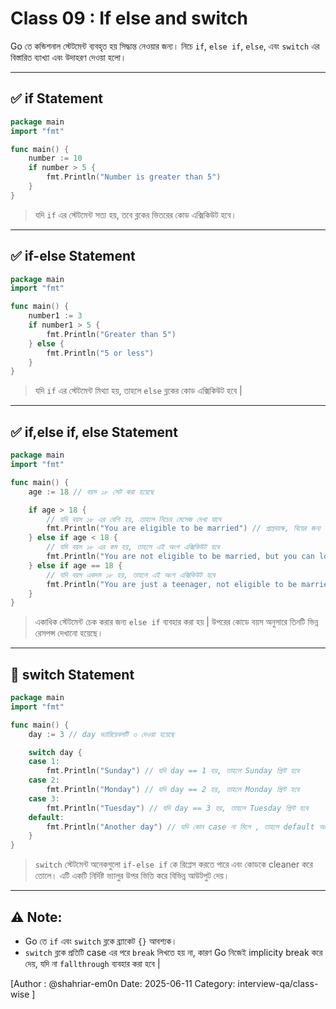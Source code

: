  # Class 09 : If else and switch

Go তে কন্ডিশনাল স্টেটমেন্ট ব্যবহৃত হয় সিদ্ধান্ত নেওয়ার জন্য। নিচে `if`, `else if`, `else`, এবং `switch` এর বিস্তারিত ব্যাখ্যা এবং উদাহরণ দেওয়া হলো।

---

## ✅ if Statement

```go
package main
import "fmt"

func main() {
    number := 10
    if number > 5 {
        fmt.Println("Number is greater than 5")
    }
}
```

>যদি `if` এর স্টেটমেন্ট সত্য হয়, তবে ব্লকের ভিতরের কোড এক্সিকিউট হবে।

---

## ✅ if-else Statement

```go
package main
import "fmt"

func main() {
    number1 := 3
    if number1 > 5 {
        fmt.Println("Greater than 5")
    } else {
        fmt.Println("5 or less")
    }
}
```

>যদি `if` এর স্টেটমেন্ট মিথ্যা হয়, তাহলে `else` ব্লকের কোড এক্সিকিউট হবে |

---

## ✅ if,else if, else Statement

```go
package main
import "fmt"

func main() {
    age := 18 // বয়স ১৮ সেট করা হয়েছে

    if age > 18 {
        // যদি বয়স ১৮ এর বেশি হয়, তাহলে নিচের মেসেজ দেখা যাবে
        fmt.Println("You are eligible to be married") // প্রাপ্তবয়স্ক, বিয়ের জন্য উপযুক্ত
    } else if age < 18 {
        // যদি বয়স ১৮ এর কম হয়, তাহলে এই অংশ এক্সিকিউট হবে 
        fmt.Println("You are not eligible to be married, but you can love someone") // নাবালক, প্রেম করা যেতে পারে
    } else if age == 18 {
        // যদি বয়স একদম ১৮ হয়, তাহলে এই অংশ এক্সিকিউট হবে
        fmt.Println("You are just a teenager, not eligible to be married") // টিনএজার, বিয়ের জন্য ঠিক উপযুক্ত না
    }
}

```

>একাধিক স্টেটমেন্ট চেক করার জন্য `else if` ব্যবহার করা হয় | উপরের কোডে বয়স অনুসারে তিনটি ভিন্ন রেসপন্স দেখানো হয়েছে।

---

## 🔁 switch Statement

```go
package main
import "fmt"

func main() {
    day := 3 // day ভ্যারিয়েবলটি ৩ দেওয়া হয়েছে

    switch day {
    case 1:
        fmt.Println("Sunday") // যদি day == 1 হয়, তাহলে Sunday প্রিন্ট হবে
    case 2:
        fmt.Println("Monday") // যদি day == 2 হয়, তাহলে Monday প্রিন্ট হবে
    case 3:
        fmt.Println("Tuesday") // যদি day == 3 হয়, তাহলে Tuesday প্রিন্ট হবে
    default:
        fmt.Println("Another day") // যদি কোন case না মিলে , তাহলে default অংশে চলে যাবে 
    }
}
```

>`switch` স্টেটমেন্ট অনেকগুলো `if-else if` কে রিপ্লেস করতে পারে এবং কোডকে cleaner করে তোলে। এটি একটি নির্দিষ্ট ভ্যালুর উপর ভিত্তি করে বিভিন্ন আউটপুট দেয়।

---

## ⚠️ Note:
- Go তে `if` এবং `switch` ব্লকে ব্র্যাকেট `{}` আবশ্যক।
- `switch` ব্লকে প্রতিটি case এর পরে `break` লিখতে হয় না, কারণ Go নিজেই implicity break করে দেয়, যদি না `fallthrough` ব্যবহার করা হবে |

[Author : @shahriar-em0n  Date: 2025-06-11 Category: interview-qa/class-wise ]
